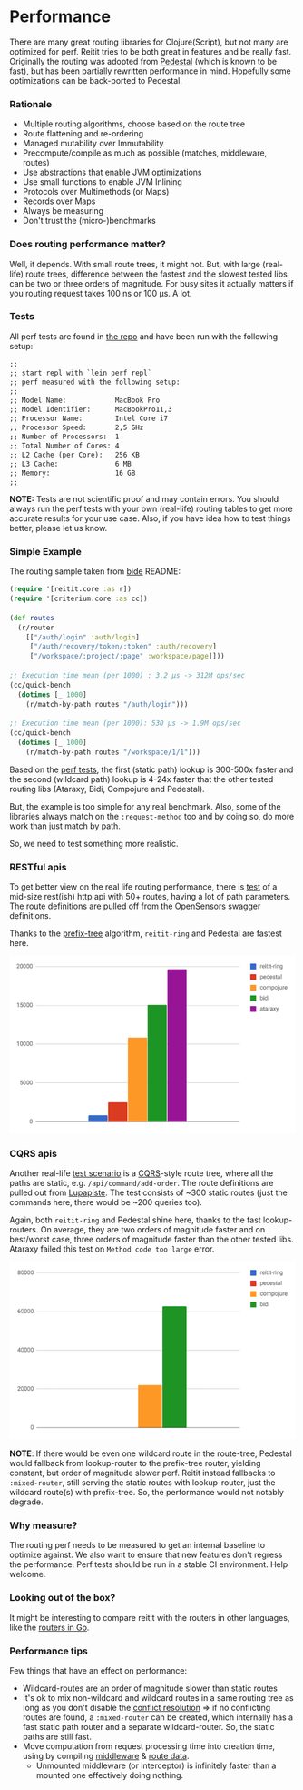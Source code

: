 # Performance

There are many great routing libraries for Clojure(Script), but not many are optimized for perf. Reitit tries to be both great in features and be really fast. Originally the routing was adopted from [Pedestal](http://pedestal.io/) (which is known to be fast), but has been partially rewritten performance in mind. Hopefully some optimizations can be back-ported to Pedestal.

### Rationale

* Multiple routing algorithms, choose based on the route tree
* Route flattening and re-ordering
* Managed mutability over Immutability
* Precompute/compile as much as possible (matches, middleware, routes)
* Use abstractions that enable JVM optimizations
* Use small functions to enable JVM Inlining
* Protocols over Multimethods (or Maps)
* Records over Maps
* Always be measuring
* Don't trust the (micro-)benchmarks

### Does routing performance matter?

Well, it depends. With small route trees, it might not. But, with large (real-life) route trees, difference between the fastest and the slowest tested libs can be two or three orders of magnitude. For busy sites it actually matters if you routing request takes 100 ns or 100 µs. A lot.

### Tests

All perf tests are found in [the repo](https://github.com/metosin/reitit/tree/master/perf-test/clj/reitit) and have been run with the following setup:

```
;;
;; start repl with `lein perf repl`
;; perf measured with the following setup:
;;
;; Model Name:            MacBook Pro
;; Model Identifier:      MacBookPro11,3
;; Processor Name:        Intel Core i7
;; Processor Speed:       2,5 GHz
;; Number of Processors:  1
;; Total Number of Cores: 4
;; L2 Cache (per Core):   256 KB
;; L3 Cache:              6 MB
;; Memory:                16 GB
;;
```

**NOTE:** Tests are not scientific proof and may contain errors. You should always run the perf tests with your own (real-life) routing tables to get more accurate results for your use case. Also, if you have idea how to test things better, please let us know.

### Simple Example

The routing sample taken from [bide](https://github.com/funcool/bide) README:

```clj
(require '[reitit.core :as r])
(require '[criterium.core :as cc])

(def routes
  (r/router
    [["/auth/login" :auth/login]
     ["/auth/recovery/token/:token" :auth/recovery]
     ["/workspace/:project/:page" :workspace/page]]))

;; Execution time mean (per 1000) : 3.2 µs -> 312M ops/sec
(cc/quick-bench
  (dotimes [_ 1000]
    (r/match-by-path routes "/auth/login")))

;; Execution time mean (per 1000): 530 µs -> 1.9M ops/sec
(cc/quick-bench
  (dotimes [_ 1000]
    (r/match-by-path routes "/workspace/1/1")))
```

Based on the [perf tests](https://github.com/metosin/reitit/tree/master/perf-test/clj/reitit/perf/bide_perf_test.clj), the first (static path) lookup is 300-500x faster and the second (wildcard path) lookup is 4-24x faster that the other tested routing libs (Ataraxy, Bidi, Compojure and Pedestal).

But, the example is too simple for any real benchmark. Also, some of the libraries always match on the `:request-method` too and by doing so, do more work than just match by path.

So, we need to test something more realistic.

### RESTful apis

To get better view on the real life routing performance, there is [test](https://github.com/metosin/reitit/blob/master/perf-test/clj/reitit/opensensors_perf_test.clj) of a mid-size rest(ish) http api with 50+ routes, having a lot of path parameters. The route definitions are pulled off from the [OpenSensors](https://opensensors.io/) swagger definitions.

Thanks to the [prefix-tree](https://en.wikipedia.org/wiki/Radix_tree) algorithm, `reitit-ring` and Pedestal are fastest here.

![Opensensors perf test](images/opensensors.png)

### CQRS apis

Another real-life [test scenario](https://github.com/metosin/reitit/blob/master/perf-test/clj/reitit/lupapiste_perf_test.clj) is a [CQRS](https://martinfowler.com/bliki/CQRS.html)-style route tree, where all the paths are static, e.g. `/api/command/add-order`. The route definitions are pulled out from [Lupapiste](https://github.com/lupapiste/lupapiste). The test consists of ~300 static routes (just the commands here, there would be ~200 queries too).

Again, both `reitit-ring` and Pedestal shine here, thanks to the fast lookup-routers. On average, they are two orders of magnitude faster and on best/worst case, three orders of magnitude faster than the other tested libs. Ataraxy failed this test on `Method code too large` error.

![Opensensors perf test](images/lupapiste.png)

**NOTE**: If there would be even one wildcard route in the route-tree, Pedestal would fallback from lookup-router to the prefix-tree router, yielding constant, but order of magnitude slower perf. Reitit instead fallbacks to `:mixed-router`, still serving the static routes with lookup-router, just the wildcard route(s) with prefix-tree. So, the performance would not notably degrade.

### Why measure?

The routing perf needs to be measured to get an internal baseline to optimize against. We also want to ensure that new features don't regress the performance. Perf tests should be run in a stable CI environment. Help welcome.

### Looking out of the box?

It might be interesting to compare reitit with the routers in other languages, like the [routers in Go](https://github.com/julienschmidt/go-http-routing-benchmark).

### Performance tips

Few things that have an effect on performance:

* Wildcard-routes are an order of magnitude slower than static routes
* It's ok to mix non-wildcard and wildcard routes in a same routing tree as long as you don't disable the [conflict resolution](basics/route_conflicts.md) => if no conflicting routes are found, a `:mixed-router` can be created, which internally has a fast static path router and a separate wildcard-router. So, the static paths are still fast.
* Move computation from request processing time into creation time, using by compiling [middleware](ring/compiling_middleware.md) & [route data](advanced/configuring_routers.md).
  * Unmounted middleware (or interceptor) is infinitely faster than a mounted one effectively doing nothing.
